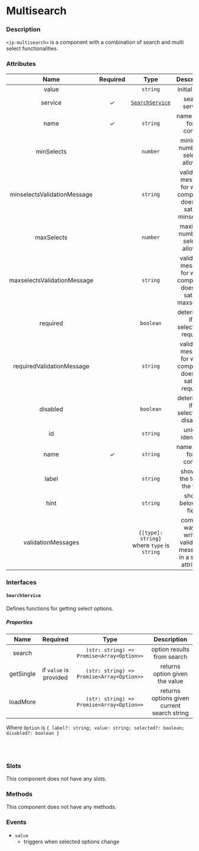 # Multisearch

### Description

`<jp-multisearch>` is a component with a combination of search and multi select functionalities.

### Attributes

| Name | Required |   Type   |     Description      |
|:--------:|:------------:|:------------:|:------------------------:|
| value | | `string`| initial value |
| service  |      ✓       | [`SearchService`](#searchservice) |      search service       |
|   name   |      ✓       |   `string`   | name of the form control |
| minSelects | | `number` | minimum number of selects allowed |
| minselectsValidationMessage | | `string` | validation message for when component does not satisfy minselects |
| maxSelects | | `number` | maximum number of selects allowed |
| maxselectsValidationMessage | | `string` | validation message for when component does not satisfy maxselects |
| required | | `boolean` | determines if a selection is required |
| requiredValidationMessage | | `string` | validation message for when component does not satisfy required |
| disabled | | `boolean` | determines if a selection is disabled |
| id | | `string`| unique identifier |
| name | ✓ | `string` | name of the form control |
| label | | `string` | shows at the top of the field |
| hint | | `string` | shows below the field |
| validationMessages | | `{[type]: string}` where `type` is `string` | compact way of writing validation messages in a single attribute |

### Interfaces

#### `SearchService`

Defines functions for getting select options.

##### Properties

| **Name** | **Required** | **Type** |**Description** |
| :----: | :----: | :----: | :---: |
| search | | `(str: string) => Promise<Array<Option>>` | option results from search |
| getSingle | if `value` is provided | `(str: string) => Promise<Array<Option>>` | returns option given the value |
| loadMore |  | `(str: string) => Promise<Array<Option>>` | returns options given current search string |

Where `Option` is `{ label?: string; value: string; selected?: boolean; disabled?: boolean }`

<br></br>

### Slots

This component does not have any slots.

### Methods

This component does not have any methods.

### Events

- `value` 
  - triggers when selected options change
